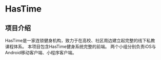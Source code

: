 # HasTime
## 项目介绍
HasTime是一家连锁健身机构，致力于在高校、社区周边建立起完整的线下私教课程体系。
本项目包含HasTime健身系统完整的前端。
两个小组分别负责iOS与Android移动客户端、小程序客户端。
